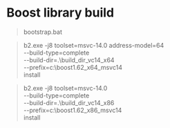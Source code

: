 # Boost library build

> bootstrap.bat 

> b2.exe -j8 toolset=msvc-14.0 address-model=64 \
		--build-type=complete \
		--build-dir=.\build_dir_vc14_x64 \
		--prefix=c:\boost1.62_x64_msvc14 \
		install


> b2.exe -j8 toolset=msvc-14.0 \
		--build-type=complete \
		--build-dir=.\build_dir_vc14_x86 \
		--prefix=c:\boost1.62_x86_msvc14 \
		install